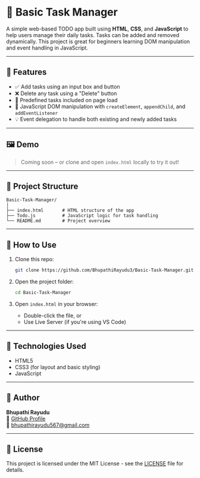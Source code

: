 # 📝 Basic Task Manager

A simple web-based TODO app built using **HTML**, **CSS**, and **JavaScript** to help users manage their daily tasks. Tasks can be added and removed dynamically. This project is great for beginners learning DOM manipulation and event handling in JavaScript.

---

## 🚀 Features

- ✅ Add tasks using an input box and button  
- ❌ Delete any task using a "Delete" button  
- 📜 Predefined tasks included on page load  
- 🧠 JavaScript DOM manipulation with `createElement`, `appendChild`, and `addEventListener`  
- 💡 Event delegation to handle both existing and newly added tasks  

---

## 🖼️ Demo

> Coming soon – or clone and open `index.html` locally to try it out!

---

## 📁 Project Structure

```
Basic-Task-Manager/
│
├── index.html       # HTML structure of the app
├── Todo.js          # JavaScript logic for task handling
└── README.md        # Project overview
```

---

## 📌 How to Use

1. Clone this repo:
   ```bash
   git clone https://github.com/BhupathiRayudu3/Basic-Task-Manager.git
   ```

2. Open the project folder:
   ```bash
   cd Basic-Task-Manager
   ```

3. Open `index.html` in your browser:
   - Double-click the file, or
   - Use Live Server (if you're using VS Code)

---

## 🔧 Technologies Used

- HTML5
- CSS3 (for layout and basic styling)
- JavaScript

---

## 🙌 Author

**Bhupathi Rayudu**  
💎 [GitHub Profile](https://github.com/BhupathiRayudu3)  
📧 bhupathirayudu567@gmail.com

---

## 📄 License

This project is licensed under the MIT License - see the [LICENSE](LICENSE) file for details.
